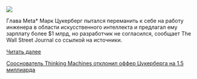 <!--2025-08-04 13:58:38-->
<div class="yb">
  <div class="rss habr"><img src="https://habrastorage.org/getpro/habr/upload_files/488/16c/2c4/48816c2c4d0c5e8422e07b451b205a2d.jpeg" /><p>Глава Meta* Марк Цукерберг пытался переманить к себе на работу инженера в области искусственного интеллекта и предлагал ему зарплату более $1 млрд, но разработчик не согласился, сообщает The Wall Street Journal со ссылкой на источники.</p> <a href="https://habr.com/ru/articles/933896/#habracut">Читать далее</a> <p class="titl"><a href="https://habr.com/ru/companies/bothub/news/933896/?utm_source=habrahabr&utm_medium=rss&utm_campaign=933896">Сооснователь Thinking Machines отклонил оффер Цукерберга на 1.5 миллиарда</a></p></div>
</div>
